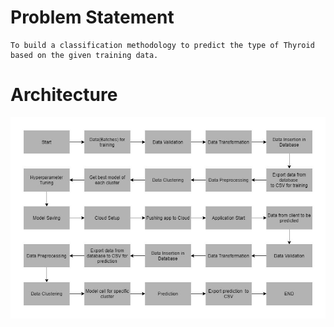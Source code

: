 # Problem Statement

	To build a classification methodology to predict the type of Thyroid based on the given training data. 

# Architecture
![alt text](/photos/Architecture.jpg)